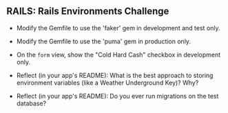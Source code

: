 ## RAILS: Rails Environments Challenge

* Modify the Gemfile to use the 'faker' gem in development and test only.

* Modify the Gemfile to use the 'puma' gem in production only.

* On the `form` view, show the "Cold Hard Cash" checkbox in development only.

* Reflect (in your app's README): What is the best approach to storing environment variables (like a Weather Underground Key)?  Why?

* Reflect (in your app's README): Do you ever run migrations on the test database?
